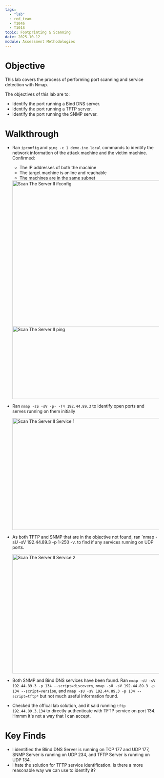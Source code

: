 ```yaml
---
tags:
  - "lab"
  - red_team
  - T1046
  - T1018
topic: Footprinting & Scanning
date: 2025-10-12
module: Assessment Methodologies
---
```

# Objective

This lab covers the process of performing port scanning and service detection with Nmap.

The objectives of this lab are to:

- Identify the port running a Bind DNS server.
- Identify the port running a TFTP server.
- Identify the port running the SNMP server.

# Walkthrough

- Ran `ipconfig` and `ping -c 1 demo.ine.local` commands to identify the network information of the attack machine and the victim machine. Confirmed:
	- The IP addresses of both the machine
	- The target machine is online and reachable
	- The machines are in the same subnet

  <img width="949" height="475" alt="Scan The Server II ifconfig" src="https://github.com/user-attachments/assets/6f95f958-43dd-4a0c-aefd-2088b8be90f7" />
  <img width="980" height="238" alt="Scan The Server II ping" src="https://github.com/user-attachments/assets/6a46f68b-d94f-4f11-8065-6752a4bb9aae" />

- Ran `nmap -sS -sV -p- -T4 192.44.89.3` to identify open ports and serves running on them initially

  <img width="1235" height="365" alt="Scan The Server II Service 1" src="https://github.com/user-attachments/assets/629049e6-4d9b-44ec-93bc-e81afa251320" />

- As both TFTP and SNMP that are in the objective not found, ran  `nmap -sU -sV 192.44.89.3 -p 1-250 -v. to find if any services running on UDP ports.

  <img width="1093" height="389" alt="Scan The Server II Service 2" src="https://github.com/user-attachments/assets/150e9def-c698-4d28-b6ea-6a7f68242929" />

- Both SNMP and Bind DNS services have been found. Ran `nmap -sU -sV 192.44.89.3 -p 134 --script=discovery`,  `nmap -sU -sV 192.44.89.3 -p 134 --script=version`, and `nmap -sU -sV 192.44.89.3 -p 134 --script=tftp*` but not much useful information found.
  
- Checked the offical lab solution, and it said running `tftp 192.44.89.3.134` to directly authenticate with TFTP service on port 134. Hmmm it's not a way that I can accept.
  

# Key Finds

- I identified the Blind DNS Server is running on TCP 177 and UDP 177, SNMP Server is running on UDP 234, and TFTP Server is running on UDP 134.
- I hate the solution for TFTP service identification. Is there a more reasonable way we can use to identify it?

